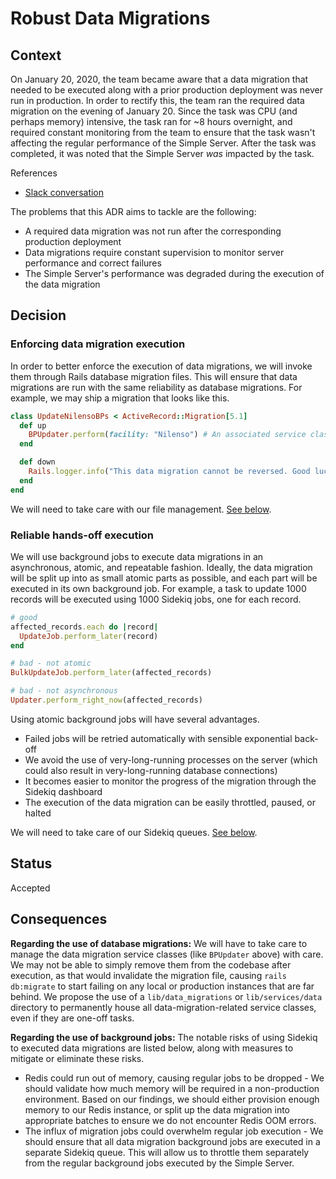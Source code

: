 # Robust Data Migrations

## Context

On January 20, 2020, the team became aware that a data migration that needed to be executed along with a prior
production deployment was never run in production. In order to rectify this, the team ran the required data migration on
the evening of January 20. Since the task was CPU (and perhaps memory) intensive, the task ran for ~8 hours overnight,
and required constant monitoring from the team to ensure that the task wasn't affecting the regular performance of the
Simple Server. After the task was completed, it was noted that the Simple Server _was_ impacted by the task.

References

* [Slack conversation](https://simpledotorg.slack.com/archives/CFHMC60P5/p1579524825012500)

The problems that this ADR aims to tackle are the following:

* A required data migration was not run after the corresponding production deployment
* Data migrations require constant supervision to monitor server performance and correct failures
* The Simple Server's performance was degraded during the execution of the data migration

## Decision

### Enforcing data migration execution

In order to better enforce the execution of data migrations, we will invoke them through Rails database migration files.
This will ensure that data migrations are run with the same reliability as database migrations. For example, we may ship
a migration that looks like this.

```ruby
class UpdateNilensoBPs < ActiveRecord::Migration[5.1]
  def up
    BPUpdater.perform(facility: "Nilenso") # An associated service class that performs the data migration
  end

  def down
    Rails.logger.info("This data migration cannot be reversed. Good luck!")
  end
end
```

We will need to take care with our file management. [See below](#consequences).

### Reliable hands-off execution

We will use background jobs to execute data migrations in an asynchronous, atomic, and repeatable fashion. Ideally, the
data migration will be split up into as small atomic parts as possible, and each part will be executed in its own
background job. For example, a task to update 1000 records will be executed using 1000 Sidekiq jobs, one for each
record.

```ruby
# good
affected_records.each do |record|
  UpdateJob.perform_later(record)
end

# bad - not atomic
BulkUpdateJob.perform_later(affected_records)

# bad - not asynchronous
Updater.perform_right_now(affected_records)
```

Using atomic background jobs will have several advantages.

* Failed jobs will be retried automatically with sensible exponential back-off
* We avoid the use of very-long-running processes on the server (which could also result in very-long-running database
  connections)
* It becomes easier to monitor the progress of the migration through the Sidekiq dashboard
* The execution of the data migration can be easily throttled, paused, or halted

We will need to take care of our Sidekiq queues. [See below](#consequences).

## Status

Accepted

## Consequences

**Regarding the use of database migrations:** We will have to take care to manage the data migration service classes
(like `BPUpdater` above) with care. We may not be able to simply remove them from the codebase after execution, as that
would invalidate the migration file, causing `rails db:migrate` to start failing on any local or production instances
that are far behind. We propose the use of a `lib/data_migrations` or `lib/services/data` directory to permanently house
all data-migration-related service classes, even if they are one-off tasks.

**Regarding the use of background jobs:** The notable risks of using Sidekiq to executed data migrations are listed
below, along with measures to mitigate or eliminate these risks.

* Redis could run out of memory, causing regular jobs to be dropped - We should validate how much memory will be
  required in a non-production environment. Based on our findings, we should either provision enough memory to our Redis
  instance, or split up the data migration into appropriate batches to ensure we do not encounter Redis OOM errors.
* The influx of migration jobs could overwhelm regular job execution - We should ensure that all data migration
  background jobs are executed in a separate Sidekiq queue. This will allow us to throttle them separately from the
  regular background jobs executed by the Simple Server.
